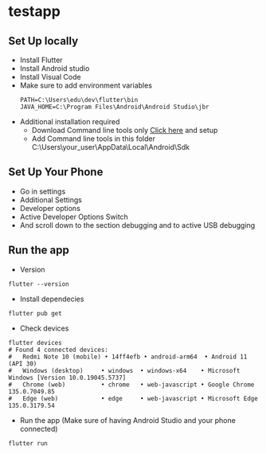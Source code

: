 # testapp

## Set Up locally
- Install Flutter
- Install Android studio
- Install Visual Code
- Make sure to add environment variables
  ```
  PATH=C:\Users\edu\dev\flutter\bin
  JAVA_HOME=C:\Program Files\Android\Android Studio\jbr
  ```
- Additional installation required
  - Download Command line tools only [Click here](https://developer.android.com/studio#cmdline-tools) and setup
  - Add Command line tools in this folder C:\Users\your_user\AppData\Local\Android\Sdk

## Set Up Your Phone
- Go in settings
- Additional Settings
- Developer options
- Active Developer Options Switch
- And scroll down to the section debugging and to active USB debugging

## Run the app
- Version
```
flutter --version
```
- Install dependecies
```
flutter pub get
```
- Check devices
```
flutter devices
# Found 4 connected devices:
#   Redmi Note 10 (mobile) • 14ff4efb • android-arm64  • Android 11 (API 30)
#   Windows (desktop)     • windows  • windows-x64    • Microsoft Windows [Version 10.0.19045.5737]
#   Chrome (web)          • chrome   • web-javascript • Google Chrome 135.0.7049.85
#   Edge (web)            • edge     • web-javascript • Microsoft Edge 135.0.3179.54
```
- Run the app (Make sure of having Android Studio and your phone connected)
```
flutter run
```
